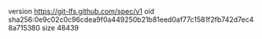 version https://git-lfs.github.com/spec/v1
oid sha256:0e9c02c0c96cdea9f0a449250b21b81eed0af77c1581f2fb742d7ec48a715380
size 48439
